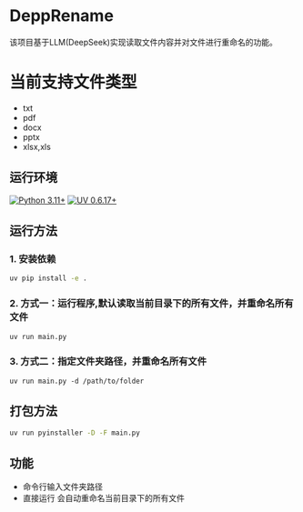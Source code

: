 # DeppRename

该项目基于LLM(DeepSeek)实现读取文件内容并对文件进行重命名的功能。

# 当前支持文件类型

- txt
- pdf
- docx
- pptx
- xlsx,xls

## 运行环境

[![Python 3.11+](https://img.shields.io/badge/python-3.11+-blue.svg)](https://www.python.org/downloads/release/python-311/)
[![UV 0.6.17+](https://img.shields.io/badge/uv-0.6.17+-red)]()

## 运行方法

### 1. 安装依赖

``` bash
uv pip install -e .
```
### 2. 方式一：运行程序,默认读取当前目录下的所有文件，并重命名所有文件
``` python
uv run main.py
```
### 3. 方式二：指定文件夹路径，并重命名所有文件

```
uv run main.py -d /path/to/folder
```

## 打包方法

``` bash
uv run pyinstaller -D -F main.py
```

## 功能

- 命令行输入文件夹路径
- 直接运行 会自动重命名当前目录下的所有文件

